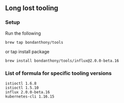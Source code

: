## Long lost tooling

### Setup

Run the following
```
brew tap bondanthony/tools
```

or tap install package

```
brew install bondanthony/tools/influx@2.0.0-beta.16
```

### List of formula for specific tooling versions

```
istioctl 1.6.8
istioctl 1.5.10
influx 2.0.0-beta.16
kubernetes-cli 1.16.15
```
